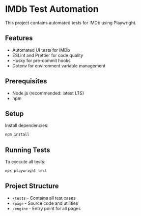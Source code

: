 # IMDb Test Automation

This project contains automated tests for IMDb using Playwright.

## Features

- Automated UI tests for IMDb
- ESLint and Prettier for code quality
- Husky for pre-commit hooks
- Dotenv for environment variable management

## Prerequisites

- Node.js (recommended: latest LTS)
- npm

## Setup

Install dependencies:
   ```sh
   npm install
   ```

## Running Tests

To execute all tests:
```sh
npx playwright test 
```

## Project Structure

- `/tests` - Contains all test cases
- `/page` - Source code and utilities
- `/engine` - Entry point for all pages